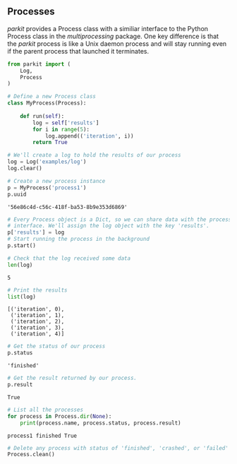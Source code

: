 ## Processes

*parkit* provides a Process class with a similiar interface to the Python Process class in the *multiprocessing* package. One key difference is that the *parkit* process is like a Unix daemon process and will stay running even if the parent process that launched it terminates.


```python
from parkit import (
    Log,
    Process
)
```


```python
# Define a new Process class
class MyProcess(Process):
    
    def run(self):
        log = self['results']
        for i in range(5):
            log.append(('iteration', i))
        return True
```


```python
# We'll create a log to hold the results of our process
log = Log('examples/log')
log.clear()
```


```python
# Create a new process instance
p = MyProcess('process1')
p.uuid
```




    '56e86c4d-c56c-418f-ba53-8b9e353d6869'




```python
# Every Process object is a Dict, so we can share data with the process through the Dict 
# interface. We'll assign the log object with the key 'results'.
p['results'] = log
# Start running the process in the background
p.start()
```


```python
# Check that the log received some data
len(log)
```




    5




```python
# Print the results
list(log)
```




    [('iteration', 0),
     ('iteration', 1),
     ('iteration', 2),
     ('iteration', 3),
     ('iteration', 4)]




```python
# Get the status of our process
p.status
```




    'finished'




```python
# Get the result returned by our process.
p.result
```




    True




```python
# List all the processes 
for process in Process.dir(None):
    print(process.name, process.status, process.result)
```

    process1 finished True
    


```python
# Delete any process with status of 'finished', 'crashed', or 'failed'
Process.clean()
```


```python

```
